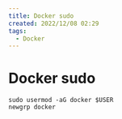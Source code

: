 ```yaml
---
title: Docker sudo
created: 2022/12/08 02:29
tags:
  - Docker
---
```


<!-- markdownlint-disable MD025 -->

# Docker sudo

```shell
sudo usermod -aG docker $USER
newgrp docker
```

